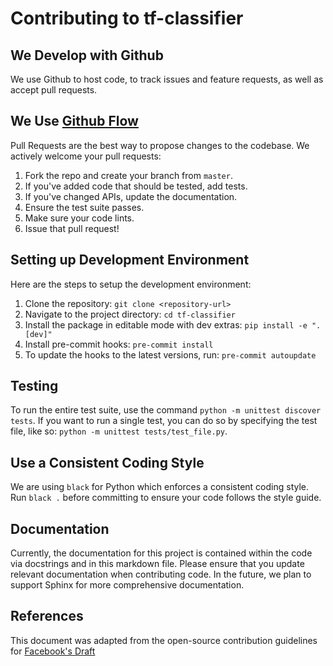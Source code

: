# Contributing to tf-classifier

## We Develop with Github

We use Github to host code, to track issues and feature requests, as well as accept pull requests.

## We Use [Github Flow](https://guides.github.com/introduction/flow/index.html)

Pull Requests are the best way to propose changes to the codebase. We actively welcome your pull requests:

1. Fork the repo and create your branch from `master`.
2. If you've added code that should be tested, add tests.
3. If you've changed APIs, update the documentation.
4. Ensure the test suite passes.
5. Make sure your code lints.
6. Issue that pull request!

## Setting up Development Environment

Here are the steps to setup the development environment:

1. Clone the repository: `git clone <repository-url>`
2. Navigate to the project directory: `cd tf-classifier`
3. Install the package in editable mode with dev extras: `pip install -e ".[dev]"`
4. Install pre-commit hooks: `pre-commit install`
5. To update the hooks to the latest versions, run: `pre-commit autoupdate`


## Testing

To run the entire test suite, use the command `python -m unittest discover tests`. If you want to run a single test, you can do so by specifying the test file, like so: `python -m unittest tests/test_file.py`.

## Use a Consistent Coding Style

We are using `black` for Python which enforces a consistent coding style. Run `black .` before committing to ensure your code follows the style guide.

## Documentation

Currently, the documentation for this project is contained within the code via docstrings and in this markdown file. Please ensure that you update relevant documentation when contributing code. In the future, we plan to support Sphinx for more comprehensive documentation.

## References

This document was adapted from the open-source contribution guidelines for [Facebook's Draft](https://github.com/facebook/draft-js/blob/master/CONTRIBUTING.md)
